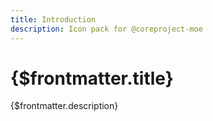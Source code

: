 ```yaml
---
title: Introduction
description: Icon pack for @coreproject-moe
---
```


# {$frontmatter.title}

{$frontmatter.description}

